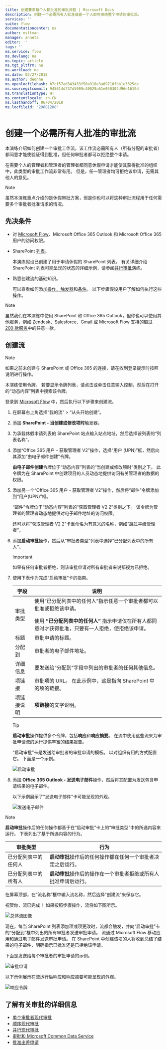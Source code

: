 ```yaml
---
title: 创建要求每个人都批准的审批流程 | Microsoft Docs
description: 创建一个必需所有人批准或者一个人即可拒绝整个申请的审批流。
services: ''
suite: flow
documentationcenter: na
author: msftman
manager: anneta
editor: ''
tags: ''
ms.service: flow
ms.devlang: na
ms.topic: article
ms.tgt_pltfrm: na
ms.workload: na
ms.date: 02/27/2018
ms.author: deonhe
ms.openlocfilehash: b7cf57ad343433f50a918e3a09710fbb1e3325de
ms.sourcegitcommit: 945614d737d5909c40029a61e050302d96e1619d
ms.translationtype: HT
ms.contentlocale: zh-CN
ms.lasthandoff: 06/04/2018
ms.locfileid: "29681288"
---
```

# <a name="create-an-approval-flow-that-requires-everyone-to-approve"></a>创建一个必需所有人批准的审批流

本演练介绍如何创建一个审批工作流，该工作流必需所有人（所有分配的审批者）都同意才能使验证得到批准，但任何审批者都可以拒绝整个申请。

在需要个人的管理者和管理者的管理者都同意休假申请才能使其获得批准的组织中，此类型的审批工作流非常有用。 但是，任一管理者均可拒绝该申请，无需其他人的意见。

> [!NOTE]
> 虽然本演练重点介绍的是休假审批方案，但是你也可以将这种审批流程用于任何需要多个审批者批准请求的情况。
>
>

## <a name="prerequisites"></a>先决条件

* 对 [Microsoft Flow](https://flow.microsoft.com)、Microsoft Office 365 Outlook 和 Microsoft Office 365 用户的访问权限。
* SharePoint [列表](https://support.office.com/article/SharePoint-lists-I-An-introduction-f11cd5fe-bc87-4f9e-9bfe-bbd87a22a194)。

    本演练假设已创建了用于申请休假的 SharePoint 列表。 有关详细介绍 SharePoint 列表可能呈现的状态的详细示例，请参阅[并行审批](parallel-modern-approvals.md)演练。
* 熟悉创建流的基础知识。

    可以查看如何添加[操作、触发器](multi-step-logic-flow.md#add-another-action)和[条件](add-condition.md)。 以下步骤假设用户了解如何执行这些操作。

> [!NOTE]
> 虽然我们在本演练中使用 SharePoint 和 Office 365 Outlook，但你也可以使用其他服务，例如 Zendesk、Salesforce、Gmail 或 Microsoft Flow 支持的超过 [200 款服务](https://flow.microsoft.com/connectors/)中的任意一款。
>
>

## <a name="create-the-flow"></a>创建流

> [!NOTE]
> 如果之前未创建与 SharePoint 或 Office 365 的连接，请在收到登录提示时按照说明进行操作。
>
>

本演练使用令牌。 若要显示令牌列表，请点击或单击任意输入控制，然后在打开的“动态内容”列表中搜索该令牌。

登录到 [Microsoft Flow](https://flow.microsoft.com) 中，然后执行以下步骤来创建流。

1. 在屏幕右上角选择“我的流” > “从头开始创建”。
1. 添加 **SharePoint - 当创建或修改项时**触发器。
1. 为承载休假申请列表的 SharePoint 站点输入站点地址，然后选择该列表的“列表名称”。
1. 添加“Office 365 用户 - 获取管理者 V2”操作，选择“用户 (UPN)”框，然后向其添加“由电子邮件创建”令牌。

    **由电子邮件创建**令牌位于“动态内容”列表的“当创建或修改项时”类别之下。 此令牌为在 SharePoint 中创建项目的人员动态地提供访问有关管理者的数据的权限。

1. 添加另一个“Office 365 用户 - 获取管理者 V2”操作，然后将“邮件”令牌添加到“用户(UPN)”框。

    “邮件”令牌位于“动态内容”列表的“获取管理者 V2 2”类别之下。 该令牌为管理者的管理者动态地提供对电子邮件地址的访问权限。

    还可以将“获取管理者 V2 2”卡重命名为有意义的名称，例如“跳过平级管理者”。
1. 添加**启动审批**操作，然后从“审批者类型”列表中选择“已分配列表中的所有人”。

   > [!IMPORTANT]
   > 如果有任何审批者拒绝，则该审批申请对所有审批者来说都视为已拒绝。
   >
   >
1. 使用下表作为完成“启动审批”卡的指南。

   | 字段 | 说明 |
   | --- | --- |
   |  审批类型 |使用“已分配列表中的任何人”指示任意一个审批者都可以批准或拒绝该申请。 </p>使用 **“已分配列表中的任何人”** 指示申请仅在所有人都同意时才获得批准，只要有一人拒绝，便拒绝该申请。 |
   |  标题 |审批申请的标题。 |
   |  分配到 |审批者的电子邮件地址。 |
   |  详细信息 |要发送给“分配到”字段中列出的审批者的任何其他信息。 |
   |  项链接 |审批项的 URL。 在此示例中，这是指向 SharePoint 中的项的链接。 |
   |  项链接说明 |**项链接**的文字说明。 |

   > [!TIP]
   > **启动审批**操作提供多个令牌，包括**响应**和**响应摘要**。 在流中使用这些流来为审批申请流的运行提供丰富的结果报告。
   >
   >

    “启动审批”卡是发送给审批者的审批申请的模板。 以对组织有用的方式配置它。 下面是一个示例。

    ![启动审批](media/all-assigned-must-approve/start-an-approval-card.png)

1. 添加 **Office 365 Outlook - 发送电子邮件**操作，然后将其配置为发送包含申请结果的电子邮件。

    以下示例展示了“发送电子邮件”卡可能呈现的外观。

    ![发送电子邮件](media/all-assigned-must-approve/send-an-email-card.png)

> [!NOTE]
> **启动审批**操作后的任何操作都基于在“启动审批”卡上的“审批类型”中的所选内容来运行。 下表列出了基于所选内容的行为。
>
>

| 审批类型 | 行为 |
| --- | --- |
| 已分配列表中的任何人 |**启动审批**操作后的任何操作都在任何一个审批者决定之后运行。 |
| 已分配列表中的所有人 |**启动审批**操作后的操作在一个审批者拒绝或所有人批准申请后运行。 |

在屏幕顶部，在“流名称”框中输入流名称，然后选择“创建流”来保存它。

祝贺你，流已完成！ 如果按照步骤操作，流将如下图所示。

![总体流图像](media/all-assigned-must-approve/overall-flow.png)

现在，每当 SharePoint 列表添加项或项更改时，流都会触发，并向“启动审批”卡的“分配到”框中列出的所有审批者发送审批申请。 流通过 Microsoft Flow 移动应用和通过电子邮件发送审批申请。 在 SharePoint 中创建该项的人将收到总结了结果的电子邮件，明确指示已批准还是已拒绝该申请。

下面是发送给每个审批者的审批申请的示例。

![审批申请](media/all-assigned-must-approve/approval-request.png)

以下示例展示在流运行后响应和响应摘要可能呈现的外观。

![响应令牌](media/all-assigned-must-approve/response-output.png)

## <a name="learn-more-about-approvals"></a>了解有关审批的详细信息

* [单个审批者现代审批](modern-approvals.md)
* [顺序现代审批](sequential-modern-approvals.md)
* [并行现代审批](parallel-modern-approvals.md)
* [审批和 Microsoft Common Data Service](common-data-model-approve.md)
* [批准出差申请](mobile-approvals.md)
